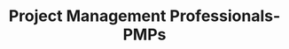 ---
types: "word"

title: "Project Management Professionals-PMPs"

categories: ['']

tags: ['Project', 'Management', 'Professionals', 'PMPs']

arabic: 'محترفي إدارة المشروعات'

arexps: []

enwords: ['Project Management Professionals-PMPs']

enexps: []

arlexicons: 'ح'

enlexicons: 'P'

authors: ['Ruqayya Roshdy']

translators: ['']

citations: 'العربية والذكاء الاصطناعي'

sources: 'مركز الملك عبدالله بن عبدالعزيز الدولي لخدمة اللغة العربية'

word: "true"

slug: ""
---